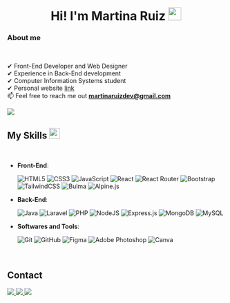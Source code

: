 <h1 align="center">
Hi! I'm Martina Ruiz
	<a href="https://github.com/Bouaskaoun" target="_self">
		<img src="https://media.giphy.com/media/hvRJCLFzcasrR4ia7z/giphy.gif" width="30">
	</a>
</h1>

<h3>About me</h3>

<br>

✔ Front-End Developer and Web Designer<br>
✔ Experience in Back-End development<br>
✔ Computer Information Systems student<br>
✔ Personal website [link](https://martinaruizdev.vercel.app/)<br>
📫 Feel free to reach me out **martinaruizdev@gmail.com**

<img src="https://user-images.githubusercontent.com/73097560/115834477-dbab4500-a447-11eb-908a-139a6edaec5c.gif">

## <b> My Skills</b> <img src="https://media2.giphy.com/media/QssGEmpkyEOhBCb7e1/giphy.gif?cid=ecf05e47a0n3gi1bfqntqmob8g9aid1oyj2wr3ds3mg700bl&rid=giphy.gif" width ="25">
<br>
<p align="center">
    
- **Front-End**:

   ![HTML5](https://img.shields.io/badge/HTML5%20-%23E34F26.svg?style=for-the-badge&logo=html5&logoColor=white)
   ![CSS3](https://img.shields.io/badge/CSS%20-%231572B6.svg?style=for-the-badge&logo=css3&logoColor=white)
   ![JavaScript](https://img.shields.io/badge/JavaScript%20-%23F7DF1E.svg?style=for-the-badge&logo=javascript&logoColor=black)
   ![React](https://img.shields.io/badge/react-%2320232a.svg?style=for-the-badge&logo=react&logoColor=%2361DAFB)
   ![React Router](https://img.shields.io/badge/React_Router-CA4245?style=for-the-badge&logo=react-router&logoColor=white)
   ![Bootstrap](https://img.shields.io/badge/bootstrap-%238511FA.svg?style=for-the-badge&logo=bootstrap&logoColor=white)
   ![TailwindCSS](https://img.shields.io/badge/tailwindcss-%2338B2AC.svg?style=for-the-badge&logo=tailwind-css&logoColor=white)
   ![Bulma](https://img.shields.io/badge/bulma-00D1B2?style=for-the-badge&logo=bulma&logoColor=white)
   ![Alpine.js](https://img.shields.io/badge/Alpine.js-8BC0D0?style=for-the-badge&logo=alpine.js&logoColor=black)


- **Back-End**:

   ![Java](https://img.shields.io/badge/java-%23ED8B00.svg?style=for-the-badge&logo=openjdk&logoColor=white)
   ![Laravel](https://img.shields.io/badge/Laravel-FF2D20?style=for-the-badge&logo=laravel&logoColor=white)
   ![PHP](https://img.shields.io/badge/php-%23777BB4.svg?style=for-the-badge&logo=php&logoColor=white)
   ![NodeJS](https://img.shields.io/badge/node.js-6DA55F?style=for-the-badge&logo=node.js&logoColor=white)
   ![Express.js](https://img.shields.io/badge/Express.js-000000?style=for-the-badge&logo=express&logoColor=white)
   ![MongoDB](https://img.shields.io/badge/MongoDB-%234ea94b.svg?style=for-the-badge&logo=mongodb&logoColor=white)
   ![MySQL](https://img.shields.io/badge/mysql-4479A1.svg?style=for-the-badge&logo=mysql&logoColor=white)
    


- **Softwares and Tools**:

    ![Git](https://img.shields.io/badge/git-%23F05033.svg?style=for-the-badge&logo=git&logoColor=white)
    ![GitHub](https://img.shields.io/badge/github-%23121011.svg?style=for-the-badge&logo=github&logoColor=white)
    ![Figma](https://img.shields.io/badge/figma-%23F24E1E.svg?style=for-the-badge&logo=figma&logoColor=white)
    ![Adobe Photoshop](https://img.shields.io/badge/adobe%20photoshop-%2331A8FF.svg?style=for-the-badge&logo=adobe%20photoshop&logoColor=white)
    ![Canva](https://img.shields.io/badge/Canva-%2300C4CC.svg?style=for-the-badge&logo=Canva&logoColor=white)

</p>
<br>

## <b> Contact</b>

 <a href="https://accounts.google.com/signin/v2/identifier?passive=1209600&continue=https%3A%2F%2Faccounts.google.com%2FEditPasswd%3Fhl%3Des&followup=https%3A%2F%2Faccounts.google.com%2FEditPasswd%3Fhl%3Des&hl=es&flowName=GlifWebSignIn&flowEntry=ServiceLogin" >
 <img src="https://img.shields.io/badge/Gmail-D14836?style=for-the-badge&logo=gmail&logoColor=white" >
 </a>

 <a href="https://www.linkedin.com/in/martina-ruiz-3a43712a2/" >
 <img src="https://img.shields.io/badge/linkedin-%230077B5.svg?style=for-the-badge&logo=linkedin&logoColor=white" >
 </a>

 <a href="https://www.instagram.com/mr_frontdev/" >
 <img src="https://img.shields.io/badge/Instagram-%23E4405F.svg?style=for-the-badge&logo=Instagram&logoColor=white" >
 </a>
    
<br>
